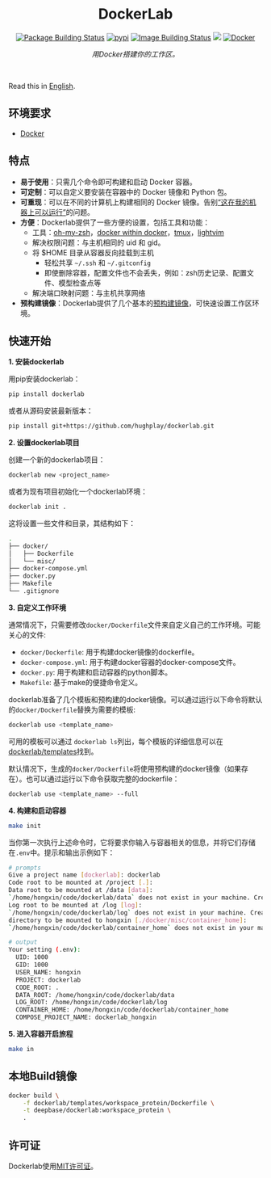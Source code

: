 <div align = center>


<h1>DockerLab</h1>

[![Package Building Status](https://img.shields.io/github/actions/workflow/status/hughplay/dockerlab/poetry-publish.yml?label=Package%20Build&style=flat-square)](https://github.com/hughplay/dockerlab/actions)
[![pypi](https://img.shields.io/pypi/v/dockerlab?color=blue&label=pypi&style=flat-square)](https://pypi.org/project/dockerlab/)
[![Image Building Status](https://img.shields.io/github/actions/workflow/status/hughplay/dockerlab/images-build.yml?label=Image%20Build&style=flat-square)](https://github.com/hughplay/dockerlab/actions)
[![](https://img.shields.io/badge/License-MIT-green.svg?style=flat-square&labelColor=gray)](#license)
[![Docker](https://img.shields.io/badge/docker-%230db7ed.svg?style=flat-square&logo=docker&logoColor=white)](https://docs.docker.com/engine/)

*用Docker搭建你的工作区。*



</div>

<br>

Read this in [English](README.en.md).

## 环境要求

- [Docker](https://docs.docker.com/engine/install)


## 特点

- **易于使用**：只需几个命令即可构建和启动 Docker 容器。
- **可定制**：可以自定义要安装在容器中的 Docker 镜像和 Python 包。
- **可重现**：可以在不同的计算机上构建相同的 Docker 镜像。告别[“这在我的机器上可以运行”](https://www.reddit.com/r/ProgrammerHumor/comments/70we66/it_works_on_my_machine/)的问题。
- **方便**：Dockerlab提供了一些方便的设置，包括工具和功能：
  - 工具：[oh-my-zsh](https://ohmyz.sh/)，[docker within docker](https://www.docker.com/blog/docker-can-now-run-within-docker/)，[tmux](https://github.com/tmux/tmux/wiki)，[lightvim](https://github.com/hughplay/lightvim)
  - 解决权限问题：与主机相同的 uid 和 gid。
  - 将 $HOME 目录从容器反向挂载到主机
    - 轻松共享 `~/.ssh` 和 `~/.gitconfig`
    - 即使删除容器，配置文件也不会丢失，例如：zsh历史记录、配置文件、模型检查点等
  - 解决端口映射问题：与主机共享网络
- **预构建镜像**：Dockerlab提供了几个基本的[预构建镜像](dockerlab/templates/)，可快速设置工作区环境。


## 快速开始

**1. 安装dockerlab**

用pip安装dockerlab：

```bash
pip install dockerlab
```

或者从源码安装最新版本：

```bash
pip install git+https://github.com/hughplay/dockerlab.git
```


**2. 设置dockerlab项目**

创建一个新的dockerlab项目：

```bash
dockerlab new <project_name>
```

或者为现有项目初始化一个dockerlab环境：

```bash
dockerlab init .
```

这将设置一些文件和目录，其结构如下：

```bash
.
├── docker/
│   ├── Dockerfile
│   └── misc/
├── docker-compose.yml
├── docker.py
├── Makefile
└── .gitignore
```


**3. 自定义工作环境**

通常情况下，只需要修改`docker/Dockerfile`文件来自定义自己的工作环境。可能关心的文件:

- `docker/Dockerfile`: 用于构建docker镜像的dockerfile。
- `docker-compose.yml`: 用于构建docker容器的docker-compose文件。
- `docker.py`: 用于构建和启动容器的python脚本。
- `Makefile`: 基于make的便捷命令定义。


dockerlab准备了几个模板和预构建的docker镜像。可以通过运行以下命令将默认的`docker/Dockerfile`替换为需要的模板:

```bash
dockerlab use <template_name>
```

可用的模板可以通过 `dockerlab ls`列出，每个模板的详细信息可以在[dockerlab/templates](dockerlab/templates)找到。

默认情况下，生成的`docker/Dockerfile`将使用预构建的docker镜像（如果存在）。也可以通过运行以下命令获取完整的dockerfile：

```bash
dockerlab use <template_name> --full
```

**4. 构建和启动容器**

```bash
make init
```

当你第一次执行上述命令时，它将要求你输入与容器相关的信息，并将它们存储在`.env`中。提示和输出示例如下：

```bash
# prompts
Give a project name [dockerlab]: dockerlab
Code root to be mounted at /project [.]:
Data root to be mounted at /data [data]:
`/home/hongxin/code/dockerlab/data` does not exist in your machine. Create? [yes]:
Log root to be mounted at /log [log]:
`/home/hongxin/code/dockerlab/log` does not exist in your machine. Create? [yes]:
directory to be mounted to hongxin [./docker/misc/container_home]:
`/home/hongxin/code/dockerlab/container_home` does not exist in your machine. Create? [yes]:

# output
Your setting (.env):
  UID: 1000
  GID: 1000
  USER_NAME: hongxin
  PROJECT: dockerlab
  CODE_ROOT: .
  DATA_ROOT: /home/hongxin/code/dockerlab/data
  LOG_ROOT: /home/hongxin/code/dockerlab/log
  CONTAINER_HOME: /home/hongxin/code/dockerlab/container_home
  COMPOSE_PROJECT_NAME: dockerlab_hongxin
```

**5. 进入容器开启旅程**


```bash
make in
```

## 本地Build镜像

``` sh
docker build \
    -f dockerlab/templates/workspace_protein/Dockerfile \
    -t deepbase/dockerlab:workspace_protein \
    .
```

## 许可证

Dockerlab使用[MIT许可证](LICENSE)。
